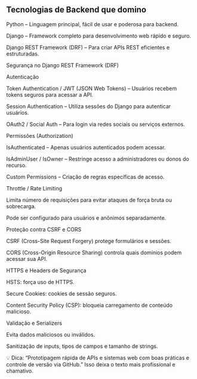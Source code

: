 ## Tecnologias de Backend que domino

Python – Linguagem principal, fácil de usar e poderosa para backend.

Django – Framework completo para desenvolvimento web rápido e seguro.

Django REST Framework (DRF) – Para criar APIs REST eficientes e estruturadas.

Segurança no Django REST Framework (DRF)

Autenticação

Token Authentication / JWT (JSON Web Tokens) – Usuários recebem tokens seguros para acessar a API.

Session Authentication – Utiliza sessões do Django para autenticar usuários.

OAuth2 / Social Auth – Para login via redes sociais ou serviços externos.

Permissões (Authorization)

IsAuthenticated – Apenas usuários autenticados podem acessar.

IsAdminUser / IsOwner – Restringe acesso a administradores ou donos do recurso.

Custom Permissions – Criação de regras específicas de acesso.

Throttle / Rate Limiting

Limita número de requisições para evitar ataques de força bruta ou sobrecarga.

Pode ser configurado para usuários e anônimos separadamente.

Proteção contra CSRF e CORS

CSRF (Cross-Site Request Forgery) protege formulários e sessões.

CORS (Cross-Origin Resource Sharing) controla quais domínios podem acessar sua API.

HTTPS e Headers de Segurança

HSTS: força uso de HTTPS.

Secure Cookies: cookies de sessão seguros.

Content Security Policy (CSP): bloqueia carregamento de conteúdo malicioso.

Validação e Serializers

Evita dados maliciosos ou inválidos.

Sanitização de inputs, tipos de campos e tamanho de strings.

💡 Dica: “Prototipagem rápida de APIs e sistemas web com boas práticas e controle de versão via GitHub.” Isso deixa o texto mais profissional e chamativo.
